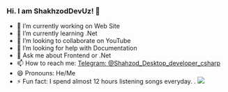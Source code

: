 ### Hi. I am ShakhzodDevUz! 👋


- 🔭 I’m currently working on Web Site 
- 🌱 I’m currently learning .Net
- 👯 I’m looking to collaborate on YouTube
- 🤔 I’m looking for help with Documentation
- 💬 Ask me about Frontend or .Net
- 📫 How to reach me: [Telegram: @Shahzod_Desktop_developer_csharp](@Shahzod_Desktop_developer_csharp)
- 😄 Pronouns: He/Me
- ⚡ Fun fact: I spend almost 12 hours listening songs everyday.
.
<img src="
https://github-readme-stats.vercel.app/api?username=shakhzodbekdevuz&&show_icons=true&title_color=ffffff&icon_color=bb2acf&text_color=daf7dc&bg_color=151515">
